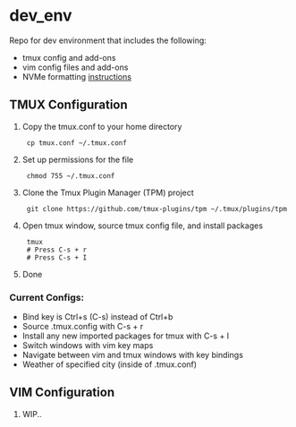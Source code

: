 # dev_env
Repo for dev environment that includes the following:

* tmux config and add-ons
* vim config files and add-ons
* NVMe formatting [instructions](format_m2_ssd.md)

## TMUX Configuration

1. Copy the tmux.conf to your home directory

        cp tmux.conf ~/.tmux.conf

2. Set up permissions for the file

        chmod 755 ~/.tmux.conf 

3. Clone the Tmux Plugin Manager (TPM) project

        git clone https://github.com/tmux-plugins/tpm ~/.tmux/plugins/tpm

4. Open tmux window, source tmux config file, and install packages

        tmux
        # Press C-s + r
        # Press C-s + I

5. Done

### Current Configs:

* Bind key is Ctrl+s (C-s) instead of Ctrl+b
* Source .tmux.config with C-s + r
* Install any new imported packages for tmux with C-s + I
* Switch windows with vim key maps
* Navigate between vim and tmux windows with key bindings
* Weather of specified city (inside of .tmux.conf)

## VIM Configuration

1. WIP..
